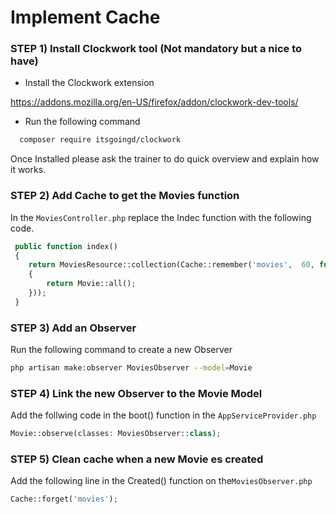 # Implement Cache

### STEP 1) Install Clockwork tool (Not mandatory but a nice to have)

- Install the Clockwork extension

https://addons.mozilla.org/en-US/firefox/addon/clockwork-dev-tools/

- Run the following command
```bash
  composer require itsgoingd/clockwork
```

Once Installed please ask the trainer to do quick overview and explain how it works.


### STEP 2) Add Cache to get the Movies function

In the `MoviesController.php` replace the Indec function with the following code.

```php
 public function index()
 {
    return MoviesResource::collection(Cache::remember('movies',  60, function()
    {
        return Movie::all();
    }));
 }
```

### STEP 3) Add an Observer

Run the following command to create a new Observer

```bash
php artisan make:observer MoviesObserver --model=Movie
```

### STEP 4) Link the new Observer to the Movie Model

Add the follwing code in the boot() function in the `AppServiceProvider.php`

```php
Movie::observe(classes: MoviesObserver::class);
```

### STEP 5) Clean cache when a new Movie es created

Add the following line in the Created() function on the`MoviesObserver.php`

```php
Cache::forget('movies');
```






